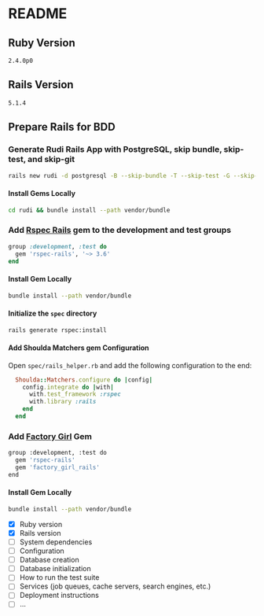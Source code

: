 # README

## Ruby Version
`2.4.0p0`

## Rails Version
`5.1.4`

## Prepare Rails for BDD
### Generate Rudi Rails App with PostgreSQL, skip bundle, skip-test, and skip-git
```bash
rails new rudi -d postgresql -B --skip-bundle -T --skip-test -G --skip-git
```

#### Install Gems Locally
```bash
cd rudi && bundle install --path vendor/bundle
```

### Add [Rspec Rails](https://github.com/rspec/rspec-rails) gem to the development and test groups
```ruby
group :development, :test do
  gem 'rspec-rails', '~> 3.6'
end
```

#### Install Gem Locally
```bash
bundle install --path vendor/bundle
```

#### Initialize the `spec` directory
```bash
rails generate rspec:install
```

#### Add Shoulda Matchers gem Configuration
Open `spec/rails_helper.rb` and add the following configuration to the end:
```ruby
  Shoulda::Matchers.configure do |config|
    config.integrate do |with|
      with.test_framework :rspec
      with.library :rails
    end
  end
```

### Add [Factory Girl](https://github.com/thoughtbot/factory_girl) Gem
```bash
group :development, :test do
  gem 'rspec-rails'
  gem 'factory_girl_rails'
end
```

#### Install Gem Locally
```bash
bundle install --path vendor/bundle
```

- [x] Ruby version
- [x] Rails version
- [ ] System dependencies
- [ ] Configuration
- [ ] Database creation
- [ ] Database initialization
- [ ] How to run the test suite
- [ ] Services (job queues, cache servers, search engines, etc.)
- [ ] Deployment instructions
- [ ] ...